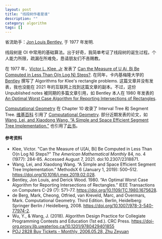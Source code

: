 ```yaml
---
layout: post
title: "线段树作者是谁"
description: ""
category: algorithm
tags: []
---
```


省流助手：[Jon Louis Bentley][Bentley], 于 1977 年发明.  


线段树是 OI 中常用的基础算法。出于好奇，我简单考证了线段树的诞生过程。个人能力所限，疏漏在所难免，恳请朋友们不吝赐教。  


在 1977 年，[Victor L. Klee, Jr](https://en.wikipedia.org/wiki/Victor_Klee) 发表了 [Can the Measure of U Ai, Bi Be Computed in Less Than O(n Log N) Steps?][Klee1977]. 在同年，卡内基梅隆大学的 [Bentley][] 撰写了 Algorithms for Klee's rectangle problems. 这篇文章并没有发表，我也没能在 2021 年的互联网上找到这篇文章的副本。不过，这份 Unpublished notes 被同期的多篇文章引用，如 Bentley 本人在 1980 年发表的 [An Optimal Worst Case Algorithm for Reporting Intersections of Rectangles][B1980].  

[Computational Geometry][cg] 在 Chapter 10 收录了 Interval Tree 和 Segment Tree. [维基百科](https://en.wikipedia.org/wiki/Segment_tree) 引用了 [Computational Geometry][cg]. 部分近期发表的论文，如 [Wang, Lei, and Xiaodong Wang. “A Simple and Space Efficient Segment Tree Implementation.”](https://www.sciencedirect.com/science/article/pii/S2215016119300391) 也引用了[此书][cg]。


[Klee1977]: http://www.jstor.org/stable/2318871
[Bentley]: https://en.wikipedia.org/wiki/Jon_Bentley_(computer_scientist)
[B1980]: https://ieeexplore.ieee.org/document/1675628
[cg]: https://link.springer.com/book/10.1007/978-3-540-77974-2


#### 参考资料  
- Klee, Victor. "Can the Measure of U[Ai, Bi] Be Computed in Less Than O(n Log N) Steps?" <i>The American Mathematical Monthly</i> 84, no. 4 (1977): 284-85. Accessed August 7, 2021. doi:10.2307/2318871.  
- Wang, Lei, and Xiaodong Wang. “A Simple and Space Efficient Segment Tree Implementation.” MethodsX 6 (January 1, 2019): 500–512. https://doi.org/10.1016/j.mex.2019.02.028.
- Bentley, Jon Louis, and Derick Wood. 1980. “An Optimal Worst Case Algorithm for Reporting Intersections of Rectangles.” IEEE Transactions on Computers C-29 (7): 571–77. https://doi.org/10.1109/TC.1980.1675628.
- de Berg, Mark, Cheong, Otfried, van Kreveld, Marc, and Overmars, Mark. Computational Geometry. Third Edition. Berlin, Heidelberg: Springer Berlin / Heidelberg, 2008. https://doi.org/10.1007/978-3-540-77974-2.
- Wu, Y., & Wang, J. (2018). Algorithm Design Practice for Collegiate Programming Contests and Education (1st ed.). CRC Press. https://doi-org.proxy.lib.uwaterloo.ca/10.1201/9780429401855
- [POJ 2828 Buy Tickets - Monthly, 2006.05.28, Zhu Zeyuan](http://poj.org/problem?id=2828)  

